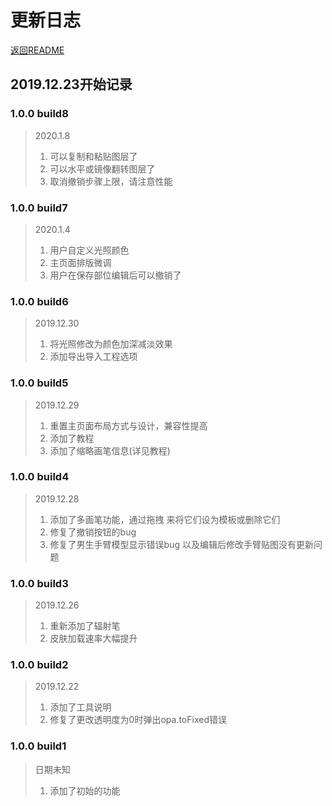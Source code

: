 <h1>更新日志</h1>
<a href="README.md">返回README</a>
<h2>2019.12.23开始记录</h2>

<h3>1.0.0 build8</h3>
<blockquote>
2020.1.8
<ol>
<li>可以复制和粘贴图层了</li>
<li>可以水平或镜像翻转图层了</li>
<li>取消撤销步骤上限，请注意性能</li>
</ol>
</blockquote>

<h3>1.0.0 build7</h3>
<blockquote>
2020.1.4
<ol>
<li>用户自定义光照颜色</li>
<li>主页面排版微调</li>
<li>用户在保存部位编辑后可以撤销了</li>
</ol>
</blockquote>

<h3>1.0.0 build6</h3>
<blockquote>
2019.12.30
<ol>
<li>将光照修改为颜色加深减淡效果</li>
<li>添加导出导入工程选项</li>
</ol>
</blockquote>

<h3>1.0.0 build5</h3>
<blockquote>
2019.12.29
<ol>
<li>重置主页面布局方式与设计，兼容性提高</li>
<li>添加了教程</li>
<li>添加了缩略画笔信息(详见教程)</li>
</ol>
</blockquote>

<h3>1.0.0 build4</h3>
<blockquote>
2019.12.28
<ol>
<li>添加了多画笔功能，通过拖拽
来将它们设为模板或删除它们</li>
<li>修复了撤销按钮的bug</li>
<li>修复了男生手臂模型显示错误bug
以及编辑后修改手臂贴图没有更新问题</li>
</ol>
</blockquote>

<h3>1.0.0 build3</h3>
<blockquote>
2019.12.26
<ol>
<li>重新添加了辐射笔</li>
<li>皮肤加载速率大幅提升</li>
</ol>
</blockquote>

<h3>1.0.0 build2</h3>
<blockquote>
2019.12.22
<ol>
<li>添加了工具说明</li>
<li>修复了更改透明度为0时弹出opa.toFixed错误</li>
</ol>
</blockquote>

<h3>1.0.0 build1</h3>
<blockquote>
日期未知
<ol>
<li>添加了初始的功能</li>
</ol>
</blockquote>
